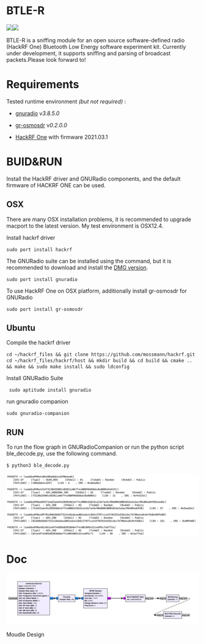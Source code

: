 # BTLE-R

![](https://img.shields.io/badge/Hardware-Hackrf%20One-brightgreen)![](https://img.shields.io/badge/Protocol-BLE-blue)

BTLE-R is a sniffing module for an open source software-defined radio (HackRF One) Bluetooth Low Energy software experiment kit.
Currently under development, it supports sniffing and parsing of broadcast packets.Please look forward to!

# Requirements

Tested runtime environment  *(but not required)* :

- [gnuradio](https://github.com/gnuradio/gnuradio) v*3.8.5.0*

- [gr-osmosdr](https://github.com/osmocom/gr-osmosdr) v*0.2.0.0*

- [HackRF One](https://github.com/greatscottgadgets/hackrf) with firmware 2021.03.1

# BUID&RUN

Install the HackRF driver and GNURadio components, and the default firmware of HACKRF ONE can be used.

## OSX

There are many OSX installation problems, it is recommended to upgrade macport to the latest version. My test environment is OSX12.4.

Install hackrf driver

```shell
sudo port install hackrf
```

The GNURadio suite can be installed using the command, but it is recommended to download and install the [DMG version](https://github.com/ktemkin/gnuradio-for-mac-without-macports/releases).

```shell
sudo port install gnuradio
```

To use HackRF One on OSX platform, additionally install gr-osmosdr for GNURadio

```shell
sudo port install gr-osmosdr
```

## Ubuntu

Compile the hackrf driver

```shell
cd ~/hackrf_files && git clone https://github.com/mossmann/hackrf.git
cd ~/hackrf_files/hackrf/host && mkdir build && cd build && cmake .. && make && sudo make install && sudo ldconfig
```

Install GNURadio Suite

```shell
 sudo aptitude install gnuradio
```

run gnuradio companion

```shell
sudo gnuradio-companion
```

## RUN

To run the flow graph in GNURadioCompanion or run the python script ble_decode.py, use the following command.

```shell
$ python3 ble_decode.py
```

![BLE_ADV_Capture](./pic/BLE_ADV_Capture.png)

# Doc

![GRC-Sniffer](./pic/GRC-Sniffer.png)

Moudle Design
